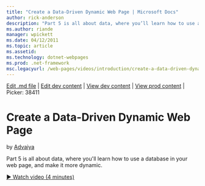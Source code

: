 ```yaml
---
title: "Create a Data-Driven Dynamic Web Page | Microsoft Docs"
author: rick-anderson
description: "Part 5 is all about data, where you’ll learn how to use a database in your web page, and make it more dynamic."
ms.author: riande
manager: wpickett
ms.date: 04/12/2011
ms.topic: article
ms.assetid: 
ms.technology: dotnet-webpages
ms.prod: .net-framework
msc.legacyurl: /web-pages/videos/introduction/create-a-data-driven-dynamic-web-page
---
```

[Edit .md file](C:\Projects\msc\dev\Msc.Www\Web.ASP\App_Data\github\web-pages\videos\introduction\create-a-data-driven-dynamic-web-page.md) | [Edit dev content](http://www.aspdev.net/umbraco#/content/content/edit/26852) | [View dev content](http://docs.aspdev.net/tutorials/web-pages/videos/introduction/create-a-data-driven-dynamic-web-page.html) | [View prod content](http://www.asp.net/web-pages/videos/introduction/create-a-data-driven-dynamic-web-page) | Picker: 38411

Create a Data-Driven Dynamic Web Page
====================
by [Advaiya](https://twitter.com/Advaiyasolns)

Part 5 is all about data, where you'll learn how to use a database in your web page, and make it more dynamic.

[&#9654; Watch video (4 minutes)](https://channel9.msdn.com/Blogs/ASP-NET-Site-Videos/create-a-data-driven-dynamic-web-page)